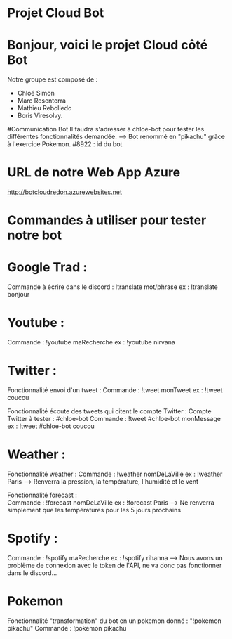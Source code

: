 # Projet Cloud Bot
  
 # Bonjour, voici le projet Cloud côté Bot
 Notre groupe est composé de :
 - Chloé Simon
 - Marc Resenterra	
 - Mathieu Rebolledo	 
 - Boris Viresolvy.

#Communication Bot
Il faudra s'adresser à chloe-bot pour tester les différentes fonctionnalités demandée.
--> Bot renommé en "pikachu" grâce à l'exercice Pokemon. 
#8922 : id du bot 

# URL de notre Web App Azure 
http://botcloudredon.azurewebsites.net

# Commandes à utiliser pour tester notre bot
# Google Trad : 
Commande à écrire dans le discord : !translate mot/phrase 
ex : !translate bonjour

# Youtube : 
Commande : !youtube maRecherche
ex : !youtube nirvana

# Twitter : 
Fonctionnalité envoi d'un tweet :
Commande : !tweet monTweet
ex : !tweet coucou

Fonctionnalité écoute des tweets qui citent le compte Twitter :
Compte Twitter à tester : #chloe-bot
Commande : !tweet #chloe-bot monMessage
ex : !tweet #chloe-bot coucou

# Weather :
Fonctionnalité weather : 
Commande : !weather nomDeLaVille
ex : !weather Paris
--> Renverra la pression, la température, l'humidité et le vent

Fonctionnalité forecast :  
Commande : !forecast nomDeLaVille
ex : !forecast Paris
--> Ne renverra simplement que les températures pour les 5 jours prochains

# Spotify :
Commande : !spotify maRecherche
ex : !spotify rihanna
--> Nous avons un problème de connexion avec le token de l'API, ne va donc pas fonctionner dans le discord...

# Pokemon 
Fonctionnalité "transformation" du bot en un pokemon donné : "!pokemon pikachu"
Commande : !pokemon pikachu






